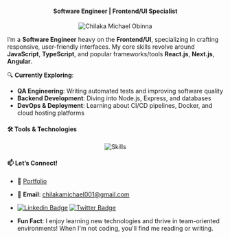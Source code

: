 <h4 align="center">Software Engineer | Frontend/UI Specialist</h4> 
<p align="center"> <img src="https://komarev.com/ghpvc/?username=siccoo&label=Profile%20views&color=0e75b6&style=flat" alt="Chilaka Michael Obinna" /> </p>

I’m a **Software Engineer** heavy on the **Frontend/UI**, specializing in crafting responsive, user-friendly interfaces. My core skills revolve around **JavaScript**, **TypeScript**, and popular frameworks/tools **React.js**, **Next.js**, **Angular**.

🔍 **Currently Exploring**:
- **QA Engineering**: Writing automated tests and improving software quality
- **Backend Development**: Diving into Node.js, Express, and databases
- **DevOps & Deployment**: Learning about CI/CD pipelines, Docker, and cloud hosting platforms

#### 🛠️ Tools & Technologies
<p align="center">
  <img src="https://skillicons.dev/icons?i=react,nextjs,redux,angular,ts,js,css,sass,tailwind,vite,docker" alt="Skills" />
</p>

#### 📫 Let’s Connect!
- 💼 [Portfolio](https://michaelchilaka.vercel.app/)
- 💌 **Email**: <a href="mailto:chilakamichael001@gmail.com">chilakamichael001@gmail.com</a>
- [![Linkedin Badge](https://img.shields.io/badge/-LinkedIn-0e76a8?style=flat-square&logo=Linkedin&logoColor=white)](https://www.linkedin.com/in/michael-chilaka/)
[![Twitter Badge](https://img.shields.io/badge/-Twitter-15202B?style=flat-square&logo=X&logoColor=white)](https://twitter.com/ObinnaChilaka)

- **Fun Fact**: I enjoy learning new technologies and thrive in team-oriented environments! When I'm not coding, you'll find me reading or writing.


